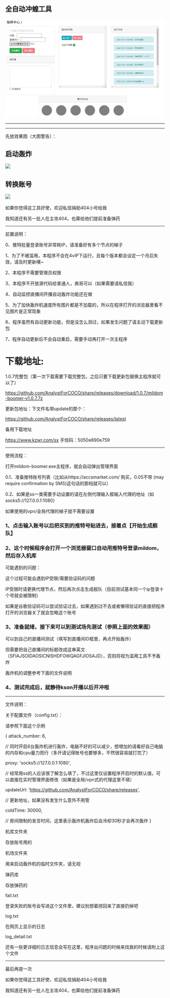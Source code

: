 ## 全自动冲蝗工具
![](./main.png)




---
---
先放效果图（大图警告）：

## 启动轰炸

![](./auto01.gif)


## 转换账号

![](./auto02.gif)


如果你觉得这工具好使，欢迎私信捐助404小号给我

我知道还有另一批人在主攻404，也算给他们提前准备弹药

---
前置说明：

0、推特批量登录账号非常耗IP，请准备好有多个节点的梯子

1、为了不被滥用，本程序不会在4vIP下运行，且每个版本都会设定一个月后失效，请及时更新噢~

2、本程序不需要管理员权限

3、本程序不开放源代码给普通人，爽哥可以（如果需要请私信我）

4、自动监控直播间开播自动轰炸功能还在做

5、为了加快轰炸机速度所有图片都是不加载的，所以在程序打开的浏览器里看不见图片是正常现象

6、程序虽然有自动更新功能，但是没怎么测过，如果发生问题了请主动下载更新包

7、程序自动更新后不会自动重启，需要手动再打开一次主程序

# 下载地址:
1.0.7完整包（第一次下载需要下载完整包，之后只要下载更新包替换主程序就可以了）

https://github.com/AnalystForCOCO/share/releases/download/1.0.7/mildom-boomer-v1.0.7.7z

更新包地址：下文件名带update的那个：

https://github.com/AnalystForCOCO/share/releases/latest

备用下载地址

https://www.kzwr.com/sx 手信码：5050e890e759

---
使用流程：

打开mildom-boomer.exe主程序，就会自动弹出管理界面

0.1、准备推特账号列表（比如从https://accsmarket.com/ 购买，0.05不带 (may require confirmation by SMS)这句话的那档就可以）

0.2、如果是ss一类需要手动设置的请在左侧代理输入框输入代理的地址（如socks5://127.0.0.1:1080）

如果使用的vpn/全局代理的梯子就不需要设置

### 1、点击输入账号以后把买到的推特号贴进去，接着点【开始生成舰队】

### 2、这个时候程序会打开一个浏览器窗口自动用推特号登录mildom，然后存入机库
可能遇到的问题：

这个过程可能会遇到IP受限/需要验证码的问题

IP受限时请更换代理节点，然后再次点击生成舰队（目前测试基本同一个ip登录十个号就会被限制）

如果是谷歌验证码可以尝试验证过去，如果遇到过不去或者懒得验证的直接把程序打开的浏览器关了就会忽略这个账号


### 3、准备就绪，接下来可以到测试场先测试（参照上面的效果图）
可以到自己的直播间测试（填写到直播间ID框里，再点开始轰炸）

但需要把自己直播间的标题改成这串英文（SFIAJSOIDAOSICNISHDFOWQAGFJIOSAJD），否则将视为滥用工具不予轰炸

轰炸机的调整参考下面的文件说明

### 4、测试完成后，就静待kson开播以后开冲啦

---
文件说明：

关于配置文件（config.txt）：

请参照下面这个示例

{
  attack_number: 6,
  
  // 同时开启6台轰炸机进行轰炸，电脑不好的可以减少，想增加的请看好自己电脑的内存和cpu量力而行（多开请记得账号也要够多，不然很容易就打完了）


  proxy: 'socks5://127.0.0.1:1080',
  
  // 经常用ss的人应该很了解怎么填了，不过这里仅设置程序开启时的默认值，可以直接在实时管理界面修改（如果是全局/vpn式的代理这里不填）


  updateUrl: 'https://github.com/AnalystForCOCO/share/releases',
  
  // 更新地址，如果没有发生什么意外不用管


  coldTime: 30000,
  
  // 房间限制的发言时间，这里表示轰炸机轰炸后会冷却30秒才会再次轰炸
}

机库文件夹

存放账号用的

机场文件夹

用来启动轰炸机的临时文件夹，请无视

弹药库

存放弹药的

fail.txt

登录失败的账号会写进这个文件里，建议别想着捞回来了直接扔掉吧

log.txt

在网页上显示的日志

log_detail.txt

还有一些更详细的日志信息会写在这里，程序出问题的时候来找我的时候请附上这个文件

---
最后再提一次

如果你觉得这工具好使，欢迎私信捐助404小号给我

我知道还有另一批人在主攻404，也算给他们提前准备弹药
